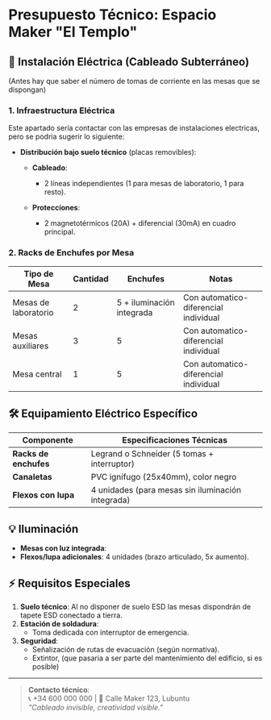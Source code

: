 # Presupuesto Técnico: Espacio Maker "El Templo"

## 🔌 **Instalación Eléctrica (Cableado Subterráneo)**
 (Antes hay que saber el número de tomas de corriente en las mesas que se dispongan)
### 1. **Infraestructura Eléctrica**
Este apartado sería contactar con las empresas de instalaciones electricas, pero se podria sugerir lo siguiente:
- **Distribución bajo suelo técnico** (placas removibles):
  - **Cableado**: 
    - 2 líneas independientes (1 para mesas de laboratorio, 1 para resto).
    
  - **Protecciones**:
    - 2 magnetotérmicos (20A) + diferencial (30mA) en cuadro principal.

### 2. **Racks de Enchufes por Mesa**
| Tipo de Mesa       | Cantidad | Enchufes  | Notas                     |
|--------------------|----------|------------------------|---------------------------|
| Mesas de laboratorio | 2        | 5 + iluminación integrada | Con automatico-diferencial individual |
| Mesas auxiliares    | 3        | 5                       |Con automatico-diferencial individual   |
| Mesa central        | 1        | 5                       | Con automatico-diferencial individual     |

## 🛠️ **Equipamiento Eléctrico Específico**
| Componente          | Especificaciones Técnicas                          |
|---------------------|---------------------------------------------------|
| **Racks de enchufes** | Legrand o Schneider (5 tomas + interruptor)       |
| **Canaletas**        | PVC ignífugo (25x40mm), color negro               |
| **Flexos con lupa**  | 4 unidades (para mesas sin iluminación integrada) |

## 💡 **Iluminación**
- **Mesas con luz integrada**: 
- **Flexos/lupa adicionales**: 4 unidades (brazo articulado, 5x aumento).

## ⚡ **Requisitos Especiales**
1. **Suelo técnico**: 
   Al no disponer de suelo ESD las mesas dispondrán de tapete ESD conectado a tierra.
2. **Estación de soldadura**:
   - Toma dedicada con interruptor de emergencia.
3. **Seguridad**:
   - Señalización de rutas de evacuación (según normativa).
   - Extintor, (que pasaria a ser parte del mantenimiento del edificio, si es posible)



---

> **Contacto técnico**:  
> 📞 +34 600 000 000 | 🏢 Calle Maker 123, Lubuntu  
> *"Cableado invisible, creatividad visible."*
